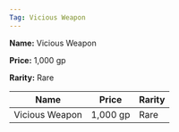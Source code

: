 ```yaml
---
Tag: Vicious Weapon
---
```


**Name:** Vicious Weapon

**Price:** 1,000 gp

**Rarity:** Rare

| Name     | Price     | Rarity     |
| -------- | --------- | ---------- |
| Vicious Weapon | 1,000 gp | Rare |
